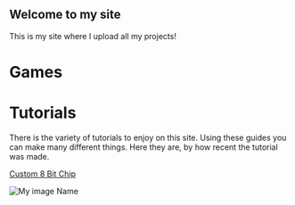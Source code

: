 ## Welcome to my site
This is my site where I upload all my projects!
# Games
# Tutorials
There is the variety of tutorials to enjoy on this site. Using these guides you can make many different things. Here they are, by how recent the tutorial was made. 

[Custom 8 Bit Chip](https://brq7.github.io/Site/Tutorials/Test.md)

![My image Name](https://encrypted-tbn0.gstatic.com/images?q=tbn:ANd9GcTOLCV7I5_7UvkgSneINlm1UAEn11RVHQ87feyXO0WUnWJOnJMvaPOi62oDQyt9hiWnHbI:https://www.kindpng.com/picc/m/115-1157890_lego-png-download-image-pile-of-lego-bricks.png&usqp=CAU)
